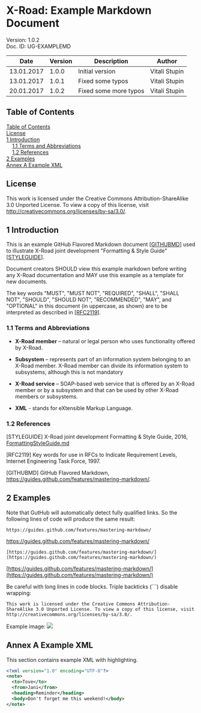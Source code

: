 # X-Road: Example Markdown Document

Version: 1.0.2  
Doc. ID: UG-EXAMPLEMD  

| Date       | Version     | Description                                     | Author             |
|------------|-------------|-------------------------------------------------|--------------------|
| 13.01.2017 | 1.0.0       | Initial version                                 | Vitali Stupin      |
| 13.01.2017 | 1.0.1       | Fixed some typos                                | Vitali Stupin      |
| 20.01.2017 | 1.0.2       | Fixed some more typos                           | Vitali Stupin      |

## Table of Contents

[Table of Contents](#table-of-contents)  
[License](#license)  
[1 Introduction](#1-introduction)  
&nbsp;&nbsp;&nbsp;&nbsp;[1.1 Terms and Abbreviations](#11-terms-and-abbreviations)  
&nbsp;&nbsp;&nbsp;&nbsp;[1.2 References](#12-references)  
[2 Examples](#2-examples)  
[Annex A Example XML](#annex-a-example-xml)  

## License

This work is licensed under the Creative Commons Attribution-ShareAlike 3.0 Unported License.
To view a copy of this license, visit http://creativecommons.org/licenses/by-sa/3.0/.

## 1 Introduction

This is an example GitHub Flavored Markdown document \[[GITHUBMD](#Ref_GITHUBMD)\] used to illustrate X-Road joint development
"Formatting & Style Guide" \[[STYLEGUIDE](#Ref_STYLEGUIDE)\].

Document creators SHOULD view this example markdown before writing any X-Road documentation
and MAY use this example as a template for new documents.

The key words "MUST", "MUST NOT", "REQUIRED", "SHALL", "SHALL NOT", "SHOULD", "SHOULD NOT", "RECOMMENDED", "MAY", and "OPTIONAL"
in this document (in uppercase, as shown) are to be interpreted as described in \[[RFC2119](#Ref_RFC2119)\].

### 1.1 Terms and Abbreviations

- **X-Road member** – natural or legal person who uses functionality offered by X-Road.

- **Subsystem** – represents part of an information system belonging to an X-Road member.
X-Road member can divide its information system to subsystems, although this is not mandatory

- **X-Road service** – SOAP-based web service that is offered by an X-Road member or by a subsystem
and that can be used by other X-Road members or subsystems.

- **XML** - stands for eXtensible Markup Language.

### 1.2 References

<a id="Ref_STYLEGUIDE"></a>\[STYLEGUIDE\] X-Road joint development Formatting & Style Guide, 2016,  
[FormattingStyleGuide.md](FormattingStyleGuide.md)

<a id="Ref_RFC2119"></a>\[RFC2119\] Key words for use in RFCs to Indicate Requirement Levels, Internet Engineering Task Force, 1997.

<a id="Ref_GITHUBMD"></a>\[GITHUBMD\] GitHub Flavored Markdown,  
https://guides.github.com/features/mastering-markdown/.

## 2 Examples

Note that GutHub will automatically detect fully qualified links. So the following lines of code will produce the same result:
```
https://guides.github.com/features/mastering-markdown/
```
https://guides.github.com/features/mastering-markdown/

```
[https://guides.github.com/features/mastering-markdown/](https://guides.github.com/features/mastering-markdown/)
```
[https://guides.github.com/features/mastering-markdown/](https://guides.github.com/features/mastering-markdown/)

Be careful with long lines in code blocks. Triple backticks (\`\`\`) disable wrapping:
```
This work is licensed under the Creative Commons Attribution-ShareAlike 3.0 Unported License. To view a copy of this license, visit http://creativecommons.org/licenses/by-sa/3.0/.
```

Example image:
![](IMG/X-Road.Joint.Development.png)

## Annex A Example XML

This section contains example XML with highlighting.

```xml
<?xml version="1.0" encoding="UTF-8"?>
<note>
  <to>Tove</to>
  <from>Jani</from>
  <heading>Reminder</heading>
  <body>Don't forget me this weekend!</body>
</note>
```
